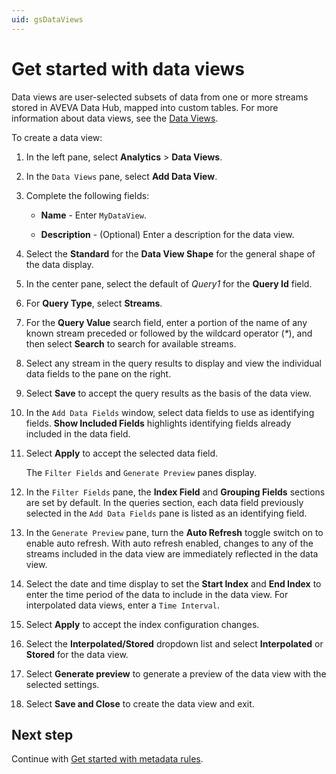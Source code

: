 ```yaml
---
uid: gsDataViews
---
```


# Get started with data views

Data views are user-selected subsets of data from one or more streams stored in AVEVA Data Hub, mapped into custom tables. For more information about data views, see the [Data Views](xref:DataViews).

To create a data view:

1. In the left pane, select **Analytics** > **Data Views**.

1. In the `Data Views` pane, select **Add Data View**.

1. Complete the following fields:

   - **Name** - Enter `MyDataView`.

   - **Description** - (Optional) Enter a description for the data view.

1. Select the **Standard** for the **Data View Shape** for the general shape of the data display.

1. In the center pane, select the default of *Query1* for the **Query Id** field.

1. For **Query Type**, select **Streams**.

1. For the **Query Value** search field, enter a portion of the name of any known stream preceded or followed by the wildcard operator (_*_), and then select **Search** to search for available streams.

1. Select any stream in the query results to display and view the individual data fields to the pane on the right.

1. Select **Save** to accept the query results as the basis of the data view.

1. In the `Add Data Fields` window, select data fields to use as identifying fields. **Show Included Fields** highlights identifying fields already included in the data field.

1. Select **Apply** to accept the selected data field.

   The `Filter Fields` and `Generate Preview` panes display.

1. In the `Filter Fields` pane, the **Index Field** and **Grouping Fields** sections are set by default. In the queries section, each data field previously selected in the `Add Data Fields` pane is listed as an identifying field.

1. In the `Generate Preview` pane, turn the **Auto Refresh** toggle switch on to enable auto refresh. With auto refresh enabled, changes to any of the streams included in the data view are immediately reflected in the data view.

1. Select the date and time display to set the **Start Index** and **End Index** to enter the time period of the data to include in the data view. For interpolated data views, enter a `Time Interval`.

1. Select **Apply** to accept the index configuration changes.

1. Select the **Interpolated/Stored** dropdown list and select **Interpolated** or **Stored** for the data view.

1. Select **Generate preview** to generate a preview of the data view with the selected settings.

1. Select **Save and Close** to create the data view and exit.

## Next step

Continue with [Get started with metadata rules](xref:gsMetadataRules).
